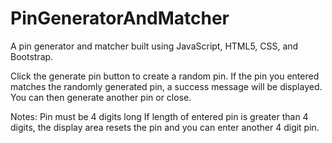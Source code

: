 # PinGeneratorAndMatcher
A pin generator and matcher built using JavaScript, HTML5, CSS, and Bootstrap.

Click the generate pin button to create a random pin. If the pin you entered matches the  randomly generated pin, a success message will be displayed. You can then generate another pin or close.

Notes:
Pin must be 4 digits long
If length of entered pin is greater than 4 digits, the display area resets the pin and you can enter another 4 digit pin.
